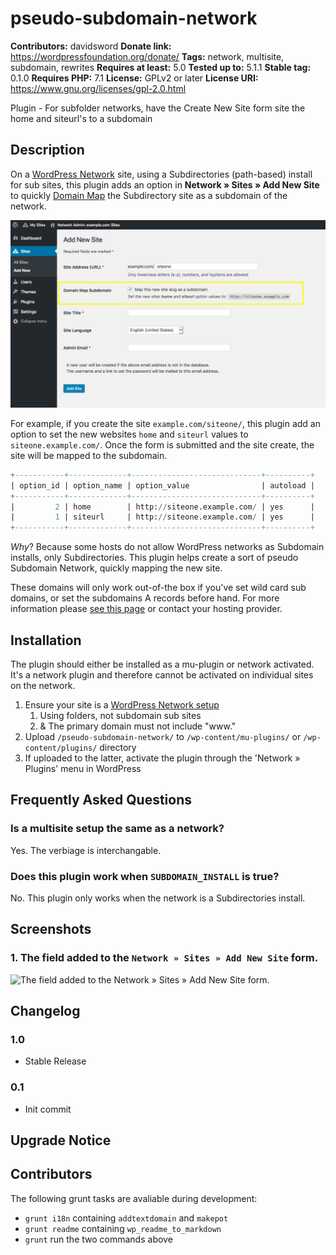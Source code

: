# pseudo-subdomain-network #
**Contributors:**      davidsword
**Donate link:**       https://wordpressfoundation.org/donate/
**Tags:**              network, multisite, subdomain, rewrites
**Requires at least:** 5.0
**Tested up to:**      5.1.1
**Stable tag:**        0.1.0
**Requires PHP:**      7.1
**License:**           GPLv2 or later
**License URI:**       https://www.gnu.org/licenses/gpl-2.0.html

Plugin - For subfolder networks, have the Create New Site form site the home and siteurl's to a subdomain

## Description ##

On a [WordPress Network](https://codex.wordpress.org/Create_A_Network) site, using a Subdirectories (path-based) install for sub sites, this plugin adds an option in **Network » Sites » Add New Site** to quickly [Domain Map](https://wordpress.org/support/article/wordpress-multisite-map-subdomainping/) the Subdirectory site as a subdomain of the network.

![](screenshot-1.png)

For example, if you create the site `example.com/siteone/`, this plugin add an option to set the new websites `home` and `siteurl` values to `siteone.example.com/`. Once the form is submitted and the site create, the site will be mapped to the subdomain.

```sql
+-----------+-------------+-----------------------------+----------+
| option_id | option_name | option_value                | autoload |
+-----------+-------------+-----------------------------+----------+
|         2 | home        | http://siteone.example.com/ | yes      |
|         1 | siteurl     | http://siteone.example.com/ | yes      |
+-----------+-------------+-----------------------------+----------+
```

_Why_? Because some hosts do not allow WordPress networks as Subdomain installs, only Subdirectories. This plugin helps create a sort of pseudo Subdomain Network, quickly mapping the new site.

These domains will only work out-of-the box if you've set wild card sub domains, or set the subdomains A records before hand. For more information please [see this page](https://codex.wordpress.org/Create_A_Network) or contact your hosting provider.

## Installation ##

The plugin should either be installed as a mu-plugin or network activated. It's a network plugin and therefore cannot be activated on individual sites on the network.

1. Ensure your site is a [WordPress Network setup](https://codex.wordpress.org/Create_A_Network)
	1. Using folders, not subdomain sub sites
	1. & The primary domain must not include "www."
1. Upload `/pseudo-subdomain-network/` to `/wp-content/mu-plugins/` or `/wp-content/plugins/` directory
1. If uploaded to the latter, activate the plugin through the 'Network » Plugins' menu in WordPress

## Frequently Asked Questions ##

### Is a multisite setup the same as a network? ###

Yes. The verbiage is interchangable.

### Does this plugin work when `SUBDOMAIN_INSTALL` is true? ###

No. This plugin only works when the network is a Subdirectories install.

## Screenshots ##

### 1. The field added to the `Network » Sites » Add New Site` form. ###
![The field added to the `Network » Sites » Add New Site` form.](http://ps.w.org/pseudo-subdomain-network/assets/screenshot-1.png)


## Changelog ##

### 1.0 ###
* Stable Release

### 0.1 ###
* Init commit

## Upgrade Notice ##

## Contributors ##

The following grunt tasks are avaliable during development:

* `grunt i18n` containing `addtextdomain` and `makepot`
* `grunt readme` containing `wp_readme_to_markdown`
* `grunt` run the two commands above
